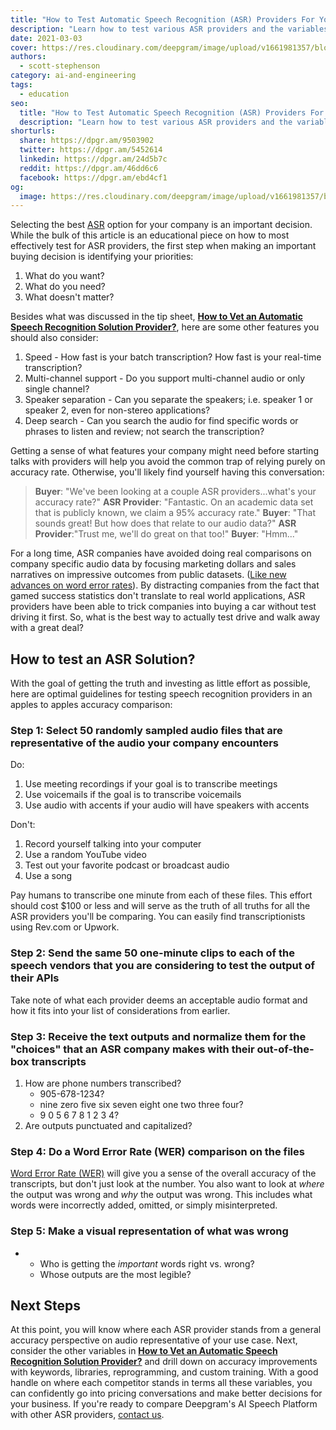 ```yaml
---
title: "How to Test Automatic Speech Recognition (ASR) Providers For Your Business"
description: "Learn how to test various ASR providers and the variables to consider to truly vet an ASR provider"
date: 2021-03-03
cover: https://res.cloudinary.com/deepgram/image/upload/v1661981357/blog/how-to-test-automatic-speech-recognition-asr-providers-for-your-business/how-to-test-asr-providers%402x.jpg
authors:
  - scott-stephenson
category: ai-and-engineering
tags:
  - education
seo:
  title: "How to Test Automatic Speech Recognition (ASR) Providers For Your Business"
  description: "Learn how to test various ASR providers and the variables to consider to truly vet an ASR provider"
shorturls:
  share: https://dpgr.am/9503902
  twitter: https://dpgr.am/5452614
  linkedin: https://dpgr.am/24d5b7c
  reddit: https://dpgr.am/46dd6c6
  facebook: https://dpgr.am/ebd4cf1
og:
  image: https://res.cloudinary.com/deepgram/image/upload/v1661981357/blog/how-to-test-automatic-speech-recognition-asr-providers-for-your-business/how-to-test-asr-providers%402x.jpg
---
```


Selecting the best [ASR](https://blog.deepgram.com/what-is-asr/) option for your company is an important decision. While the bulk of this article is an educational piece on how to most effectively test for ASR providers, the first step when making an important buying decision is identifying your priorities:

1.  What do you want?
2.  What do you need?
3.  What doesn't matter?

Besides what was discussed in the tip sheet, [**How to Vet an Automatic Speech Recognition Solution Provider?**](https://offers.deepgram.com/hubfs/Collateral/How-to-Vet-an-ASR-Provider.pdf), here are some other features you should also consider:

1.  Speed - How fast is your batch transcription?  How fast is your real-time transcription?
2.  Multi-channel support - Do you support multi-channel audio or only single channel?
3.  Speaker separation - Can you separate the speakers; i.e. speaker 1 or speaker 2, even for non-stereo applications?
4.  Deep search - Can you search the audio for find specific words or phrases to listen and review; not search the transcription?

Getting a sense of what features your company might need before starting talks with providers will help you avoid the common trap of relying purely on accuracy rate. Otherwise, you'll likely find yourself having this conversation:

> **Buyer**: "We've been looking at a couple ASR providers...what's your accuracy rate?" **ASR Provider**: "Fantastic. On an academic data set that is publicly known, we claim a 95% accuracy rate." **Buyer**: "That sounds great! But how does that relate to our audio data?" **ASR Provider**:"Trust me, we'll do great on that too!" **Buyer**: "Hmm..."

For a long time, ASR companies have avoided doing real comparisons on company specific audio data by focusing marketing dollars and sales narratives on impressive outcomes from public datasets. ([Like new advances on word error rates](https://blog.deepgram.com/the-trouble-with-wer/)). By distracting companies from the fact that gamed success statistics don't translate to real world applications, ASR providers have been able to trick companies into buying a car without test driving it first. So, what is the best way to actually test drive and walk away with a great deal?

## How to test an ASR Solution?

With the goal of getting the truth and investing as little effort as possible, here are optimal guidelines for testing speech recognition providers in an apples to apples accuracy comparison:

### **Step 1: Select 50 randomly sampled audio files that are representative of the audio your company encounters**

Do:

1.  Use meeting recordings if your goal is to transcribe meetings
2.  Use voicemails if the goal is to transcribe voicemails
3.  Use audio with accents if your audio will have speakers with accents

Don't:

1.  Record yourself talking into your computer
2.  Use a random YouTube video
3.  Test out your favorite podcast or broadcast audio
4.  Use a song

Pay humans to transcribe one minute from each of these files. This effort should cost $100 or less and will serve as the truth of all truths for all the ASR providers you'll be comparing. You can easily find transcriptionists using Rev.com or Upwork.

### **Step 2: Send the same 50 one-minute clips to each of the speech vendors that you are considering to test the output of their APIs**

Take note of what each provider deems an acceptable audio format and how it fits into your list of considerations from earlier.

### **Step 3: Receive the text outputs and normalize them** for the "choices" that an ASR company makes with their out-of-the-box transcripts

1.  How are phone numbers transcribed?
    *   905-678-1234?
    *   nine zero five six seven eight one two three four?
    *   9 0 5 6 7 8 1 2 3 4?
2.  Are outputs punctuated and capitalized?

### **Step 4: Do a Word Error Rate (WER) comparison on the files**

[Word Error Rate (WER)](https://blog.deepgram.com/what-is-word-error-rate/) will give you a sense of the overall accuracy of the transcripts, but don't just look at the number. You also want to look at _where_ the output was wrong and _why_ the output was wrong. This includes what words were incorrectly added, omitted, or simply misinterpreted.

### **Step 5: Make a visual representation of what was wrong**

*   *   Who is getting the _important_ words right vs. wrong?
    *   Whose outputs are the most legible?

## Next Steps

At this point, you will know where each ASR provider stands from a general accuracy perspective on audio representative of your use case. Next, consider the other variables in **[How to Vet an Automatic Speech Recognition Solution Provider?](https://offers.deepgram.com/how-to-vet-an-asr-provider-thank-you)** and drill down on accuracy improvements with keywords, libraries, reprogramming, and custom training. With a good handle on where each competitor stands in terms all these variables, you can confidently go into pricing conversations and make better decisions for your business. If you're ready to compare Deepgram's AI Speech Platform with other ASR providers, [contact us](https://www.deepgram.com/contact-us).

<WhitepaperPromo whitepaper="latest"></WhitepaperPromo>


